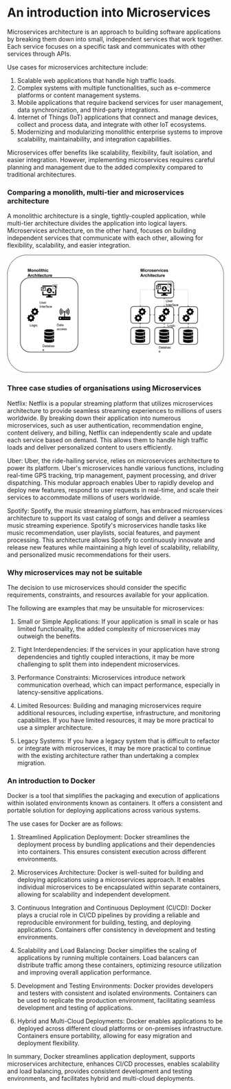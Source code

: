 # An introduction into Microservices

Microservices architecture is an approach to building software applications by breaking them down into small, independent services that work together. Each service focuses on a specific task and communicates with other services through APIs.

Use cases for microservices architecture include:

1. Scalable web applications that handle high traffic loads.
2. Complex systems with multiple functionalities, such as e-commerce platforms or content management systems.
3. Mobile applications that require backend services for user management, data synchronization, and third-party integrations.
4. Internet of Things (IoT) applications that connect and manage devices, collect and process data, and integrate with other IoT ecosystems.
5. Modernizing and modularizing monolithic enterprise systems to improve scalability, maintainability, and integration capabilities.

Microservices offer benefits like scalability, flexibility, fault isolation, and easier integration. However, implementing microservices requires careful planning and management due to the added complexity compared to traditional architectures.

### **Comparing a monolith, multi-tier and microservices architecture**

A monolithic architecture is a single, tightly-coupled application, while multi-tier architecture divides the application into logical layers. Microservices architecture, on the other hand, focuses on building independent services that communicate with each other, allowing for flexibility, scalability, and easier integration.

![](images/monolith.png)

### **Three case studies of organisations using Microservices**

Netflix: Netflix is a popular streaming platform that utilizes microservices architecture to provide seamless streaming experiences to millions of users worldwide. By breaking down their application into numerous microservices, such as user authentication, recommendation engine, content delivery, and billing, Netflix can independently scale and update each service based on demand. This allows them to handle high traffic loads and deliver personalized content to users efficiently.

Uber: Uber, the ride-hailing service, relies on microservices architecture to power its platform. Uber's microservices handle various functions, including real-time GPS tracking, trip management, payment processing, and driver dispatching. This modular approach enables Uber to rapidly develop and deploy new features, respond to user requests in real-time, and scale their services to accommodate millions of users worldwide.

Spotify: Spotify, the music streaming platform, has embraced microservices architecture to support its vast catalog of songs and deliver a seamless music streaming experience. Spotify's microservices handle tasks like music recommendation, user playlists, social features, and payment processing. This architecture allows Spotify to continuously innovate and release new features while maintaining a high level of scalability, reliability, and personalized music recommendations for their users.

### **Why microservices may not be suitable**

The decision to use microservices should consider the specific requirements, constraints, and resources available for your application.

The following are examples that may be unsuitable for microservices:

1. Small or Simple Applications: If your application is small in scale or has limited functionality, the added complexity of microservices may outweigh the benefits.

2. Tight Interdependencies: If the services in your application have strong dependencies and tightly coupled interactions, it may be more challenging to split them into independent microservices.

3. Performance Constraints: Microservices introduce network communication overhead, which can impact performance, especially in latency-sensitive applications.

4. Limited Resources: Building and managing microservices require additional resources, including expertise, infrastructure, and monitoring capabilities. If you have limited resources, it may be more practical to use a simpler architecture.

5. Legacy Systems: If you have a legacy system that is difficult to refactor or integrate with microservices, it may be more practical to continue with the existing architecture rather than undertaking a complex migration.

### **An introduction to Docker**

Docker is a tool that simplifies the packaging and execution of applications within isolated environments known as containers. It offers a consistent and portable solution for deploying applications across various systems.

The use cases for Docker are as follows:

1. Streamlined Application Deployment: Docker streamlines the deployment process by bundling applications and their dependencies into containers. This ensures consistent execution across different environments.

2. Microservices Architecture: Docker is well-suited for building and deploying applications using a microservices approach. It enables individual microservices to be encapsulated within separate containers, allowing for scalability and independent development.

3. Continuous Integration and Continuous Deployment (CI/CD): Docker plays a crucial role in CI/CD pipelines by providing a reliable and reproducible environment for building, testing, and deploying applications. Containers offer consistency in development and testing environments.

4. Scalability and Load Balancing: Docker simplifies the scaling of applications by running multiple containers. Load balancers can distribute traffic among these containers, optimizing resource utilization and improving overall application performance.

5. Development and Testing Environments: Docker provides developers and testers with consistent and isolated environments. Containers can be used to replicate the production environment, facilitating seamless development and testing of applications.

6. Hybrid and Multi-Cloud Deployments: Docker enables applications to be deployed across different cloud platforms or on-premises infrastructure. Containers ensure portability, allowing for easy migration and deployment flexibility.

In summary, Docker streamlines application deployment, supports microservices architecture, enhances CI/CD processes, enables scalability and load balancing, provides consistent development and testing environments, and facilitates hybrid and multi-cloud deployments.